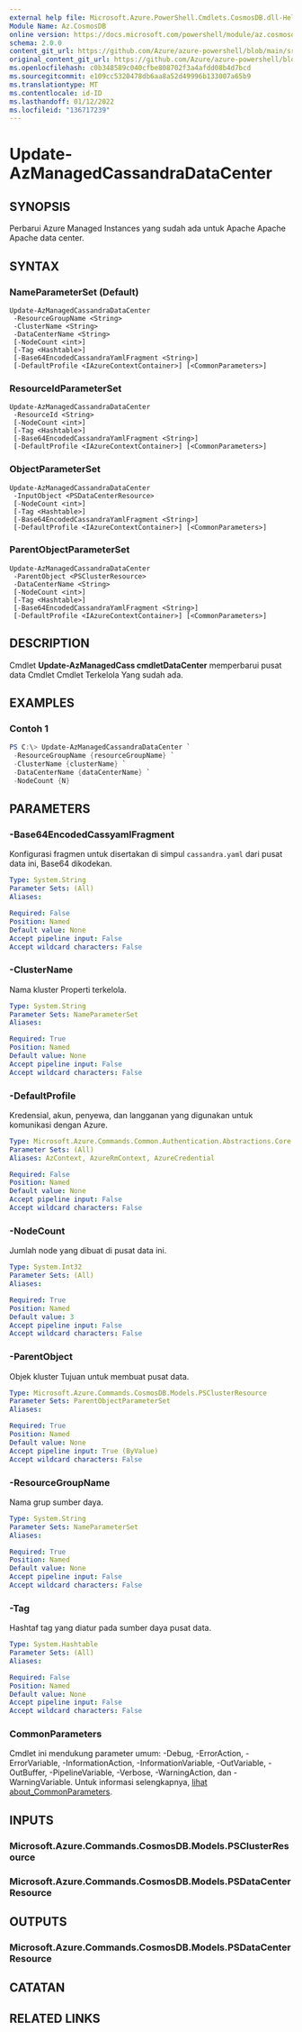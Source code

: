 ```yaml
---
external help file: Microsoft.Azure.PowerShell.Cmdlets.CosmosDB.dll-Help.xml
Module Name: Az.CosmosDB
online version: https://docs.microsoft.com/powershell/module/az.cosmosdb/update-azmanagedcassandradatacenter
schema: 2.0.0
content_git_url: https://github.com/Azure/azure-powershell/blob/main/src/CosmosDB/CosmosDB/help/Update-AzManagedCassandraDataCenter.md
original_content_git_url: https://github.com/Azure/azure-powershell/blob/main/src/CosmosDB/CosmosDB/help/Update-AzManagedCassandraDataCenter.md
ms.openlocfilehash: c0b348589c040cfbe808702f3a4afdd08b4d7bcd
ms.sourcegitcommit: e109cc5320478db6aa8a52d49996b133007a65b9
ms.translationtype: MT
ms.contentlocale: id-ID
ms.lasthandoff: 01/12/2022
ms.locfileid: "136717239"
---
```

# Update-AzManagedCassandraDataCenter

## SYNOPSIS
Perbarui Azure Managed Instances yang sudah ada untuk Apache Apache Apache data center.

## SYNTAX

### NameParameterSet (Default)
```
Update-AzManagedCassandraDataCenter 
 -ResourceGroupName <String> 
 -ClusterName <String>
 -DataCenterName <String>
 [-NodeCount <int>]
 [-Tag <Hashtable>]
 [-Base64EncodedCassandraYamlFragment <String>]
 [-DefaultProfile <IAzureContextContainer>] [<CommonParameters>]
```

### ResourceIdParameterSet
```
Update-AzManagedCassandraDataCenter 
 -ResourceId <String> 
 [-NodeCount <int>]
 [-Tag <Hashtable>]
 [-Base64EncodedCassandraYamlFragment <String>]
 [-DefaultProfile <IAzureContextContainer>] [<CommonParameters>]
```

### ObjectParameterSet
```
Update-AzManagedCassandraDataCenter 
 -InputObject <PSDataCenterResource> 
 [-NodeCount <int>]
 [-Tag <Hashtable>]
 [-Base64EncodedCassandraYamlFragment <String>]
 [-DefaultProfile <IAzureContextContainer>] [<CommonParameters>]
```

### ParentObjectParameterSet
```
Update-AzManagedCassandraDataCenter 
 -ParentObject <PSClusterResource>
 -DataCenterName <String>
 [-NodeCount <int>]
 [-Tag <Hashtable>]
 [-Base64EncodedCassandraYamlFragment <String>]
 [-DefaultProfile <IAzureContextContainer>] [<CommonParameters>]
```

## DESCRIPTION
Cmdlet **Update-AzManagedCass cmdletDataCenter** memperbarui pusat data Cmdlet Cmdlet Terkelola Yang sudah ada.

## EXAMPLES

### Contoh 1
```powershell
PS C:\> Update-AzManagedCassandraDataCenter `
 -ResourceGroupName {resourceGroupName} `
 -ClusterName {clusterName} `
 -DataCenterName {dataCenterName} `
 -NodeCount {N}
```

## PARAMETERS

### -Base64EncodedCassyamlFragment
Konfigurasi fragmen untuk disertakan di simpul `cassandra.yaml` dari pusat data ini, Base64 dikodekan.

```yaml
Type: System.String
Parameter Sets: (All)
Aliases:

Required: False
Position: Named
Default value: None
Accept pipeline input: False
Accept wildcard characters: False
```

### -ClusterName
Nama kluster Properti terkelola.

```yaml
Type: System.String
Parameter Sets: NameParameterSet
Aliases:

Required: True
Position: Named
Default value: None
Accept pipeline input: False
Accept wildcard characters: False
```

### -DefaultProfile
Kredensial, akun, penyewa, dan langganan yang digunakan untuk komunikasi dengan Azure.

```yaml
Type: Microsoft.Azure.Commands.Common.Authentication.Abstractions.Core.IAzureContextContainer
Parameter Sets: (All)
Aliases: AzContext, AzureRmContext, AzureCredential

Required: False
Position: Named
Default value: None
Accept pipeline input: False
Accept wildcard characters: False
```

### -NodeCount
Jumlah node yang dibuat di pusat data ini.

```yaml
Type: System.Int32
Parameter Sets: (All)
Aliases:

Required: True
Position: Named
Default value: 3
Accept pipeline input: False
Accept wildcard characters: False
```

### -ParentObject
Objek kluster Tujuan untuk membuat pusat data.

```yaml
Type: Microsoft.Azure.Commands.CosmosDB.Models.PSClusterResource
Parameter Sets: ParentObjectParameterSet
Aliases:

Required: True
Position: Named
Default value: None
Accept pipeline input: True (ByValue)
Accept wildcard characters: False
```

### -ResourceGroupName
Nama grup sumber daya.

```yaml
Type: System.String
Parameter Sets: NameParameterSet
Aliases:

Required: True
Position: Named
Default value: None
Accept pipeline input: False
Accept wildcard characters: False
```

### -Tag
Hashtaf tag yang diatur pada sumber daya pusat data.

```yaml
Type: System.Hashtable
Parameter Sets: (All)
Aliases:

Required: False
Position: Named
Default value: None
Accept pipeline input: False
Accept wildcard characters: False
```

### CommonParameters
Cmdlet ini mendukung parameter umum: -Debug, -ErrorAction, -ErrorVariable, -InformationAction, -InformationVariable, -OutVariable, -OutBuffer, -PipelineVariable, -Verbose, -WarningAction, dan -WarningVariable. Untuk informasi selengkapnya, [lihat about_CommonParameters](http://go.microsoft.com/fwlink/?LinkID=113216).

## INPUTS

### Microsoft.Azure.Commands.CosmosDB.Models.PSClusterResource

### Microsoft.Azure.Commands.CosmosDB.Models.PSDataCenterResource

## OUTPUTS

### Microsoft.Azure.Commands.CosmosDB.Models.PSDataCenterResource

## CATATAN

## RELATED LINKS
